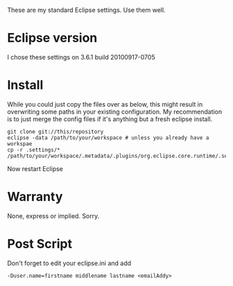 These are my standard Eclipse settings. Use them well.

# Eclipse version

I chose these settings on 3.6.1 build 20100917-0705

# Install

While you could just copy the files over as below, this might result in overwriting some
paths in your existing configuration.   My recommendation is to just merge the config files
if it's anything but a fresh eclipse install.

    git clone git://this/repository
    eclipse -data /path/to/your/workspace # unless you already have a workspae
    cp -r .settings/* /path/to/your/workspace/.metadata/.plugins/org.eclipse.core.runtime/.settings

Now restart Eclipse

# Warranty

None, express or implied. Sorry.

# Post Script

Don't forget to edit your eclipse.ini and add

	-Duser.name=firstname middlename lastname <emailAddy>
